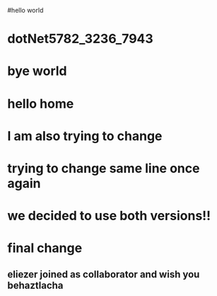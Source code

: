 ﻿#hello world
# dotNet5782_3236_7943
# bye world
# hello home
# I am also trying to change 
# trying to change same line once again
# we decided to use both versions!!
# final change
## eliezer joined as collaborator and wish you behaztlacha
